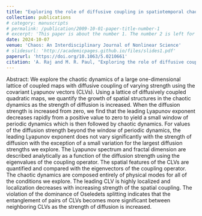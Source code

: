 ```yaml
---
title: "Exploring the role of diffusive coupling in spatiotemporal chaos"
collection: publications
# category: manuscripts
# permalink: /publication/2009-10-01-paper-title-number-1
# excerpt: 'This paper is about the number 1. The number 2 is left for future work.'
date: 2024-10-07
venue: 'Chaos: An Interdisciplinary Journal of Nonlinear Science'
# slidesurl: 'http://academicpages.github.io/files/slides1.pdf'
paperurl: 'https://doi.org/10.1063/5.0210661'
citation: 'A. Raj and M. R. Paul, "Exploring the role of diffusive coupling in spatiotemporal chaos" <i>Chaos: An Interdisciplinary Journal of Nonlinear Science</i>, vol. 34, no. 10, p. 103113, Oct. 2024.'
---
```



Abstract: We explore the chaotic dynamics of a large one-dimensional lattice of coupled maps with diffusive coupling of varying strength using the covariant Lyapunov vectors (CLVs). Using a lattice of diffusively coupled quadratic maps, we quantify the growth of spatial structures in the chaotic dynamics as the strength of diffusion is increased. When the diffusion strength is increased from zero, we find that the leading Lyapunov exponent decreases rapidly from a positive value to zero to yield a small window of periodic dynamics which is then followed by chaotic dynamics. For values of the diffusion strength beyond the window of periodic dynamics, the leading Lyapunov exponent does not vary significantly with the strength of diffusion with the exception of a small variation for the largest diffusion strengths we explore. The Lyapunov spectrum and fractal dimension are described analytically as a function of the diffusion strength using the eigenvalues of the coupling operator. The spatial features of the CLVs are quantified and compared with the eigenvectors of the coupling operator. The chaotic dynamics are composed entirely of physical modes for all of the conditions we explore. The leading CLV is highly localized and localization decreases with increasing strength of the spatial coupling. The violation of the dominance of Oseledets splitting indicates that the entanglement of pairs of CLVs becomes more significant between neighboring CLVs as the strength of diffusion is increased.